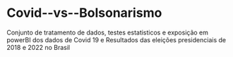 # Covid--vs--Bolsonarismo
 Conjunto de tratamento de dados, testes estatisticos e exposição em powerBI dos dados de Covid 19 e Resultados das eleições presidenciais de 2018 e 2022 no Brasil

